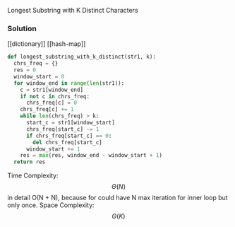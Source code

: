 Longest Substring with K Distinct Characters

### Solution
[[dictionary]] [[hash-map]] 
```python
def longest_substring_with_k_distinct(str1, k):
  chrs_freq = {}
  res = 0
  window_start = 0
  for window_end in range(len(str1)):
    c = str1[window_end]
    if not c in chrs_freq:
      chrs_freq[c] = 0
    chrs_freq[c] += 1
    while len(chrs_freq) > k:
      start_c = str1[window_start]
      chrs_freq[start_c] -= 1
      if chrs_freq[start_c] == 0:
        del chrs_freq[start_c]
      window_start += 1
    res = max(res, window_end - window_start + 1)
  return res

```


Time Complexity: $$\Theta(N)$$ in detail O(N + N), because for could have N max iteration for inner loop but only once.
Space Complexity:  $$\Theta(K)$$